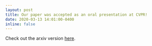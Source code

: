 ```yaml
---
layout: post
title: Our paper was accepted as an oral presentation at CVPR!
date: 2020-03-13 14:01:00-0400
inline: false
---
```

Check out the arxiv version [here](https://arxiv.org/abs/1905.12512). 
